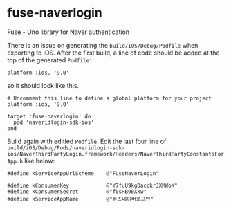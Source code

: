 # fuse-naverlogin
Fuse - Uno library for Naver authentication

There is an issue on generating the `build/iOS/Debug/Podfile` when exporting to iOS. After the first build, a line of code should be added at the top of the generated `Podfile`:
```
platform :ios, '9.0'
```
so it should look like this.
```
# Uncomment this line to define a global platform for your project
platform :ios, '9.0'

target 'fuse-naverlogin' do
  pod 'naveridlogin-sdk-ios'
end
```
Build again with editied `Podfile`. Edit the last four line of `build/iOS/Debug/Pods/naveridlogin-sdk-ios/NaverThirdPartyLogin.framework/Headers/NaverThirdPartyConstantsForApp.h` like below:
```
#define kServiceAppUrlScheme    @"FuseNaverLogin"

#define kConsumerKey            @"Y7fuU9kgDacckrJXMWoK"
#define kConsumerSecret         @"f0sHB90Xkw"
#define kServiceAppName         @"퓨즈네이버로그인"
```
